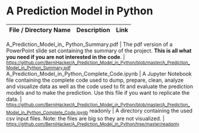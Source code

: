 # A Prediction Model in Python

File / Directory Name | Description | Link
--- | ------------------------------------------------------------------------------------------------------ | ---
A_Prediction_Model_in_
Python_Summary.pdf | The pdf version of a PowerPoint slide set containing the summary of the project. **This is all what you need if you are not interested in the code**. | <sub>https://github.com/BerniHacker/A_Prediction_Model_in_Python/blob/master/A_Prediction_Model_in_Python_Summary.pdf</sub>
A_Prediction_Model_in_Python_Complete_Code.ipynb | A Jupyter Notebook file containing the complete code used to dump, prepare, clean, analyze and visualize data as well as the code used to fit and evaluate the prediction models and to make the prediction. Use this file if you want to replicate the data. | <sub>https://github.com/BerniHacker/A_Prediction_Model_in_Python/blob/master/A_Prediction_Model_in_Python_Complete_Code.ipynb</sub>
readonly | A directory containing the used csv input files. Note: the files are big so they are not visualized. | <sub>https://github.com/BerniHacker/A_Prediction_Model_in_Python/tree/master/readonly</sub>

